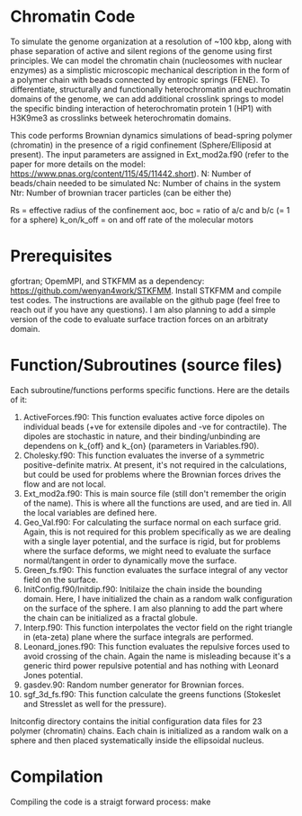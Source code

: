 # Chromatin Code
To simulate the genome organization at a resolution of ~100 kbp, along with phase separation of active and silent regions of the genome using first principles. We can model the chromatin chain (nucleosomes with nuclear enzymes) as a simplistic microscopic mechanical description in the form of a polymer chain with beads connected by entropic springs (FENE). To differentiate, structurally and functionally heterochromatin and euchromatin domains of the genome, we can add additional crosslink springs to model the specific binding interaction of heterochromatin protein 1 (HP1) with H3K9me3 as crosslinks betweek heterochromatin domains. 

This code performs Brownian dynamics simulations of bead-spring polymer (chromatin) in the presence of a rigid confinement (Sphere/Elliposid at present). The input parameters are assigned in Ext_mod2a.f90 (refer to the paper for more details on the model: https://www.pnas.org/content/115/45/11442.short).
N: Number of beads/chain needed to be simulated
Nc: Number of chains in the system
Ntr: Number of brownian tracer particles (can be either the)

Rs = effective radius of the confinement
aoc, boc = ratio of a/c and b/c (= 1 for a sphere)
k_on/k_off = on and off rate of the molecular motors

# Prerequisites
gfortran; OpemMPI, and STKFMM as a dependency: https://github.com/wenyan4work/STKFMM. Install STKFMM and compile test codes. The instructions are available on the github page (feel free to reach out if you have any questions). I am also planning to add a simple version of the code to evaluate surface traction forces on an arbitraty domain.

# Function/Subroutines (source files)

Each subroutine/functions performs specific functions. Here are the details of it:
1. ActiveForces.f90: This function evaluates active force dipoles on individual beads (+ve for extensile dipoles and -ve for contractile). The dipoles are stochastic in nature, and their binding/unbinding are dependens on k_{off} and k_{on} (parameters in Variables.f90). 
2. Cholesky.f90: This function evaluates the inverse of a symmetric positive-definite matrix. At present, it's not required in the calculations, but could be used for problems where the Brownian forces drives the flow and are not local.
3. Ext_mod2a.f90: This is main source file (still don't remember the origin of the name). This is where all the functions are used, and are tied in. All the local variables are defined here.
4. Geo_Val.f90: For calculating the surface normal on each surface grid. Again, this is not required for this problem specifically as we are dealing with a single layer potential, and the surface is rigid, but for problems where the surface deforms, we might need to evaluate the surface normal/tangent in order to dynamically move the surface.
5. Green_fs.f90: This function evaluates the surface integral of any vector field on the surface. 
6. InitConfig.f90/Initdip.f90: Initilaize the chain inside the bounding domain. Here, I have initialized the chain as a random walk configuration on the surface of the sphere. I am also planning to add the part where the chain can be initialized as a fractal globule.
7. Interp.f90: This function interpolates the vector field on the right triangle in (eta-zeta) plane where the surface integrals are performed.
8. Leonard_jones.f90: This function evaluates the repulsive forces used to avoid crossing of the chain. Again the name is misleading because it's a generic third power repulsive potential and has nothing with Leonard Jones potential. 
9. gasdev.90: Random number generator for Brownian forces.
10. sgf_3d_fs.f90: This function calculate the greens functions (Stokeslet and Stresslet as well for the pressure).

Initconfig directory contains the initial configuration data files for 23 polymer (chromatin) chains. Each chain is initialized as a random walk on a sphere and then placed systematically inside the ellipsoidal nucleus.

# Compilation
Compiling the code is a straigt forward process: make


